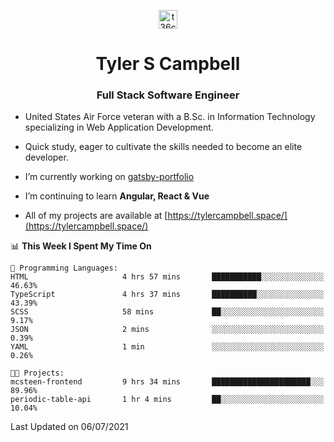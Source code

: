 <p align="center">
<a href="https://www.linkedin.com/in/t36campbell" target="blank"><img align="center" src="https://ik.imagekit.io/t36campbell/Portfolio/linkedin.png.original_m8bbGgPh6.png" alt="t36campbell" height="30" width="30" /></a>
</p>
<h1 align="center">Tyler S Campbell</h1>
<h3 align="center">Full Stack Software Engineer</h3>

* United States Air Force veteran with a B.Sc. in Information Technology specializing in Web Application Development. 

* Quick study, eager to cultivate the skills needed to become an elite developer.

* I’m currently working on [gatsby-portfolio](https://github.com/t36campbell/gatsby-portfolio)

* I’m continuing to learn **Angular, React & Vue**

* All of my projects are available at [https://tylercampbell.space/](https://tylercampbell.space/)

<!--START_SECTION:waka-->
📊 **This Week I Spent My Time On** 

```text
💬 Programming Languages: 
HTML                     4 hrs 57 mins       ███████████░░░░░░░░░░░░░░   46.63% 
TypeScript               4 hrs 37 mins       ██████████░░░░░░░░░░░░░░░   43.39% 
SCSS                     58 mins             ██░░░░░░░░░░░░░░░░░░░░░░░   9.17% 
JSON                     2 mins              ░░░░░░░░░░░░░░░░░░░░░░░░░   0.39% 
YAML                     1 min               ░░░░░░░░░░░░░░░░░░░░░░░░░   0.26%

🐱‍💻 Projects: 
mcsteen-frontend         9 hrs 34 mins       ██████████████████████░░░   89.96% 
periodic-table-api       1 hr 4 mins         ██░░░░░░░░░░░░░░░░░░░░░░░   10.04%

```


 Last Updated on 06/07/2021
<!--END_SECTION:waka-->
